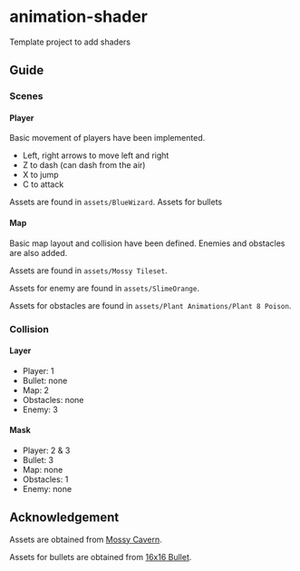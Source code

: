 # animation-shader
Template project to add shaders

## Guide

### Scenes

#### Player

Basic movement of players have been implemented.

* Left, right arrows to move left and right
* Z to dash (can dash from the air)
* X to jump
* C to attack

Assets are found in `assets/BlueWizard`. Assets for bullets

#### Map

Basic map layout and collision have been defined. Enemies and obstacles are also added.

Assets are found in `assets/Mossy Tileset`.

Assets for enemy are found in `assets/SlimeOrange`.

Assets for obstacles are found in `assets/Plant Animations/Plant 8 Poison`.

### Collision

#### Layer

* Player: 1
* Bullet: none
* Map: 2
* Obstacles: none
* Enemy: 3

#### Mask

* Player: 2 & 3
* Bullet: 3
* Map: none
* Obstacles: 1
* Enemy: none

## Acknowledgement

Assets are obtained from [Mossy Cavern](https://maaot.itch.io/mossy-cavern).

Assets for bullets are obtained from [16x16 Bullet](https://bdragon1727.itch.io/free-effect-and-bullet-16x16).
